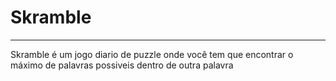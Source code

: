 # Skramble
----------

Skramble é um jogo diario de puzzle onde você tem que encontrar o máximo de palavras
possiveis dentro de outra palavra